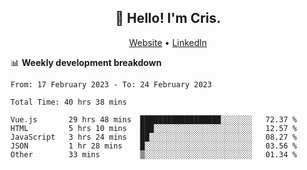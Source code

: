 
<h2 align="center">👋 Hello! I'm Cris.</h2>
<p align="center">
  <a href="https://www.criscunas.dev">Website</a> •
  <a href="https://www.linkedin.com/in/cristophercunas/">LinkedIn</a> 
</p>


📊 **Weekly development breakdown**
<!--START_SECTION:waka-->

```text
From: 17 February 2023 - To: 24 February 2023

Total Time: 40 hrs 38 mins

Vue.js       29 hrs 48 mins  ██████████████████░░░░░░░   72.37 %
HTML         5 hrs 10 mins   ███░░░░░░░░░░░░░░░░░░░░░░   12.57 %
JavaScript   3 hrs 24 mins   ██░░░░░░░░░░░░░░░░░░░░░░░   08.27 %
JSON         1 hr 28 mins    █░░░░░░░░░░░░░░░░░░░░░░░░   03.56 %
Other        33 mins         ▒░░░░░░░░░░░░░░░░░░░░░░░░   01.34 %
```

<!--END_SECTION:waka-->
